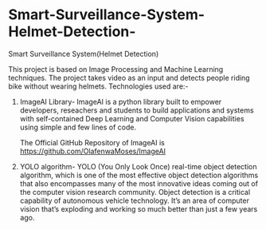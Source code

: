 # Smart-Surveillance-System-Helmet-Detection-
Smart Surveillance System(Helmet Detection)

This project is based on Image Processing and Machine Learning techniques. The project takes video as an input and detects people riding bike without wearing helmets. Technologies used are:-

1. ImageAI Library-
        ImageAI is a python library built to empower developers, reseachers and students to build applications and systems with         self-contained Deep Learning and Computer Vision capabilities using simple and few lines of code.
        
      The Official GitHub Repository of ImageAI is https://github.com/OlafenwaMoses/ImageAI
        
2. YOLO algorithm-
        YOLO (You Only Look Once) real-time object detection algorithm, which is one of the most effective object detection             algorithms that also encompasses many of the most innovative ideas coming out of the computer vision research                   community. Object detection is a critical capability of autonomous vehicle technology. It’s an area of computer vision         that’s exploding and working so much better than just a few years ago.

